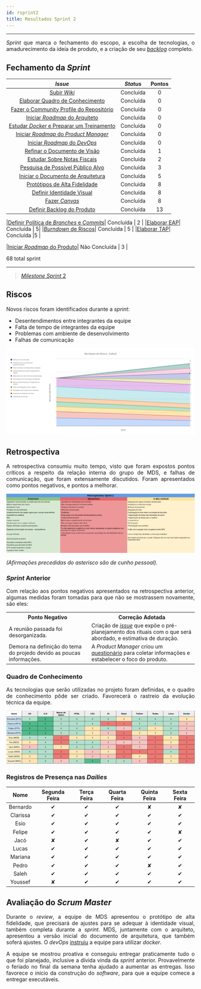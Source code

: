 ```yaml
---
id: rsprint2    
title: Resultados Sprint 2 
---
```


***    

<p align="justify">
<i>Sprint</i> que marca o fechamento do escopo, a escolha de tecnologias, o amadurecimento da ideia de produto, e a criação de seu <a href="https://docs.google.com/spreadsheets/d/1jOOtXSgxs4OZE-kTbZ6oTa4Jjy1Ix0aCNGvWIttggRk/edit#gid=0"><i>backlog</i></a> completo.</p>

## Fechamento da _Sprint_    


|     _Issue_      |     _Status_    |    Pontos    |
|:--------------:|:---------------:|:----------------:|
|[Subir _Wiki_ ](https://github.com/fga-eps-mds/PDF2Knowledge/issues/33)| Concluída | 0 |
|[Elaborar Quadro de Conhecimento](https://github.com/fga-eps-mds/PDF2Knowledge/issues/40)| Concluída | 0 |
|[Fazer o Community Profile do Repositório](https://github.com/fga-eps-mds/PDF2Knowledge/issues/15)| Concluída | 0 |
|[Iniciar _Roadmap_ do Arquiteto](https://github.com/fga-eps-mds/PDF2Knowledge/issues/20)| Concluída | 0 |
|[Estudar _Docker_ e Preparar um Treinamento](https://github.com/fga-eps-mds/PDF2Knowledge/issues/39)| Concluída | 0 |
|[Iniciar _Roadmap_ do _Product Manager_](https://github.com/fga-eps-mds/PDF2Knowledge/issues/34)| Concluída | 0 |
|[Iniciar _Roadmap_ do _DevOps_](https://github.com/fga-eps-mds/PDF2Knowledge/issues/35)| Concluída | 0 |
|[Refinar o Documento de Visão](https://github.com/fga-eps-mds/PDF2Knowledge/issues/31)| Concluída | 1 |
|[Estudar Sobre Notas Fiscais](https://github.com/fga-eps-mds/PDF2Knowledge/issues/32)| Concluída | 2 |
|[Pesquisa de Possível Público Alvo](https://github.com/fga-eps-mds/PDF2Knowledge/issues/37) | Concluída | 3 |
|[Iniciar o Documento de Arquitetura](https://github.com/fga-eps-mds/PDF2Knowledge/issues/27) | Concluída | 5 | 
|[Protótipos de Alta Fidelidade](https://github.com/fga-eps-mds/PDF2Knowledge/issues/23) | Concluída | 8 | 
|[Definir Identidade Visual](https://github.com/fga-eps-mds/PDF2Knowledge/issues/22) | Concluída | 8 | 
|[Fazer _Canvas_](https://github.com/fga-eps-mds/PDF2Knowledge/issues/38)| Concluída | 8 |
|[Definir Backlog do Produto](https://github.com/fga-eps-mds/PDF2Knowledge/issues/36) | Concluída | 13 |

|[Definir Política de _Branches_ e _Commits_](https://github.com/fga-eps-mds/PDF2Knowledge/issues/10)| Concluída | 2 |
|[Elaborar EAP](https://github.com/fga-eps-mds/PDF2Knowledge/issues/11)| Concluída | 5|
|[_Burndown_ de Riscos](https://github.com/fga-eps-mds/PDF2Knowledge/issues/9)| Concluída | 5 |
|[Elaborar TAP](https://github.com/fga-eps-mds/PDF2Knowledge/issues/12)| Concluída |5 |

|[Iniciar _Roadmap_ do Produto](https://github.com/fga-eps-mds/PDF2Knowledge/issues/8)| Não Concluída | 3 |  

68 total sprint

---    

> [_Milestone Sprint_ 2](https://github.com/fga-eps-mds/PDF2Knowledge/milestone/3?closed=1)


## Riscos

<p align="justify">
Novos riscos foram identificados durante a <i>sprint</i>:
<p align="justify">
</p>

<ul>
     <li>Desentendimentos entre integrantes da equipe</li>
     <li>Falta de tempo de integrantes da equipe</li>
     <li>Problemas com ambiente de desenvolvimento</li>
     <li>Falhas de comunicação</li>
    </ul>


[![S2](assets/BurndowndeRiscos-S2.png "Clique para ver em detalhes")](https://docs.google.com/spreadsheets/d/1PYjMMXbWRgKwY5oZH5ekg4VbqTYYfdJImHmxCLH62xI/edit#gid=0) 

## Retrospectiva     


<p align="justify">
A retrospectiva consumiu muito tempo, visto que foram expostos pontos críticos a respeito da relação interna do grupo de MDS, e falhas de comunicação, que foram extensamente discutidos. Foram apresentados como pontos negativos, e pontos a melhorar.
</p> 

[![S2](assets/Retrospectiva-S2.png "Clique para ver em detalhes")](https://docs.google.com/spreadsheets/d/1SwrbhRVE0lLx0K-8wPtjzFHJ86G5oUCzknl2b8s2odg/edit#gid=949177031)    

_(Afirmações precedidas do asterisco são de cunho pessoal)._
 

### _Sprint_ Anterior

<p align="justify">
Com relação aos pontos negativos apresentados na retrospectiva anterior, algumas medidas foram tomadas para que não se mostrassem novamente, são eles:

<table>
  <tr>
    <th>Ponto Negativo</th>
    <th>Correção Adotada</th>
  </tr>
  <tr>
    <td>A reunião passada foi desorganizada.</td>
    <td>Criação de <a href="https://github.com/fga-eps-mds/2018.2-Kalkuli/issues/29"><i>issue</i></a> que expõe o pré-planejamento dos rituais com o que será abordado, e estimativa de duração.</td>
  </tr>
  <tr>
    <td>Demora na definição do tema do projedo devido as poucas informações.</td>
    <td>A <i>Product Manager</i> criou um <a href="https://github.com/fga-eps-mds/2018.2-Kalkuli/issues/37">questionário</a> para coletar informações e estabelecer o foco do produto.</td>
  </tr>
</table>
</p>


### Quadro de Conhecimento   

<p align="justify">
As tecnologias que serão utilizadas no projeto foram definidas, e o quadro de conhecimento pôde ser criado. Favorecerá o rastreio da evolução técnica da equipe.
</p>

[![S2](assets/Conhecimento-S2.png "Clique para ver em detalhes")](https://docs.google.com/spreadsheets/d/19OGoemAfy_4nSFBbycD4kIoBFJwUjbXB7vxuQi8HLqY/edit#gid=1094896728)



### Registros de Presença nas _Dailies_    

| Nome    |Segunda Feira      | Terça Feira      | Quarta Feira     | Quinta Feira      | Sexta Feira      |     
|:-----:  |:-----------------:|:----------------:|:----------------:|:-----------------:|:----------------:|
|Bernardo |         ✔         |         ✔        |         ✔        |          ✘        |          ✘       |
|Clarissa |         ✔         |         ✔        |         ✔        |         ✔         |         ✔        |
|Esio     |         ✔         |         ✔        |         ✔        |         ✔         |         ✔        |
|Felipe   |         ✔         |         ✔        |         ✔        |         ✔         |          ✘       |
|Jacó     |          ✘        |         ✔        |         ✘        |         ✔         |         ✔        |
|Lucas    |         ✔         |         ✔        |         ✔        |         ✔         |         ✔        |
|Mariana  |         ✔         |         ✔        |         ✔        |         ✔         |         ✔        |
|Pedro    |         ✔         |         ✔        |         ✔        |         ✘         |         ✔        |
|Saleh    |         ✔         |         ✔        |         ✔        |         ✔         |         ✔        |
|Youssef  |          ✘        |         ✔        |         ✔        |         ✔         |         ✔        |
 
## Avaliação do _Scrum Master_   

<p align="justify">
Durante o <i>review</i>, a equipe de MDS apresentou o protótipo de alta fidelidade, que precisará de ajustes para se adequar à identidade visual, também completa durante a <i>sprint</i>. MDS, juntamente com o arquiteto, apresentou a versão inicial do documento de arquitetura, que também soferá ajustes. O <i>devOps</i> <a href="https://github.com/bernardohrl/lets-docker">instruiu</a> a equipe para utilizar <i>docker</i>.</p>

<p align="justify">
A equipe se mostrou proativa e conseguiu entregar praticamente tudo o que foi planejado, inclusive a dívida vinda da <i>sprint</i> anterior. Provavelmente o feriado no final da semana tenha ajudado a aumentar as entregas. Isso favorece o início da construção do <i>software</i>, para que a equipe comece a entregar executáveis.</p>

